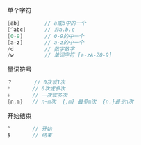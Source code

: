 单个字符

```java
[ab]		// a或b中的一个
[^abc]		// 非a.b.c
[0-9]		// 0-9的中一个
[a-z]		// a-z的中一个
/d			// 数字数字
/w			// 单词字符 [a-zA-Z0-9]
```

量词符号

```java
？		// 0次或1次
*		// 0次或多次
+		// 一次或多次
{n,m}	// n~m次  {,m} 最多m次  {n.}最少n次
```

开始结束

```java
^		// 开始
$		// 结束
```

